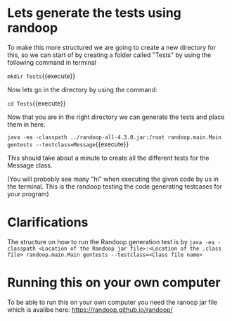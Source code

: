 # Lets generate the tests using randoop
To make this more structured we are going to create a new directory for this, so we can start of by creating a folder called "Tests" by using the following command in terminal

`mkdir Tests`{{execute}}

Now lets go in the directory by using the command:

`cd Tests`{{execute}}

Now that you are in the right directory we can generate the tests and place them in here.

`java -ea -classpath ../randoop-all-4.3.0.jar:/root randoop.main.Main gentests --testclass=Message`{{execute}}

This should take about a minute to create all the different tests for the Message class.

(You will probobly see many "hi" when executing the given code by us in the terminal. This is the randoop testing the code generating testcases for your program) 
# Clarifications
The structure on how to run the Randoop generation test is by 
`java -ea -classpath <Location of the Randoop jar file>:<Location of the .class file> randoop.main.Main gentests --testclass=<Class file name>`

# Running this on your own computer
To be able to run this on your own computer you need the ranoop jar file which is avalibe here:
https://randoop.github.io/randoop/





